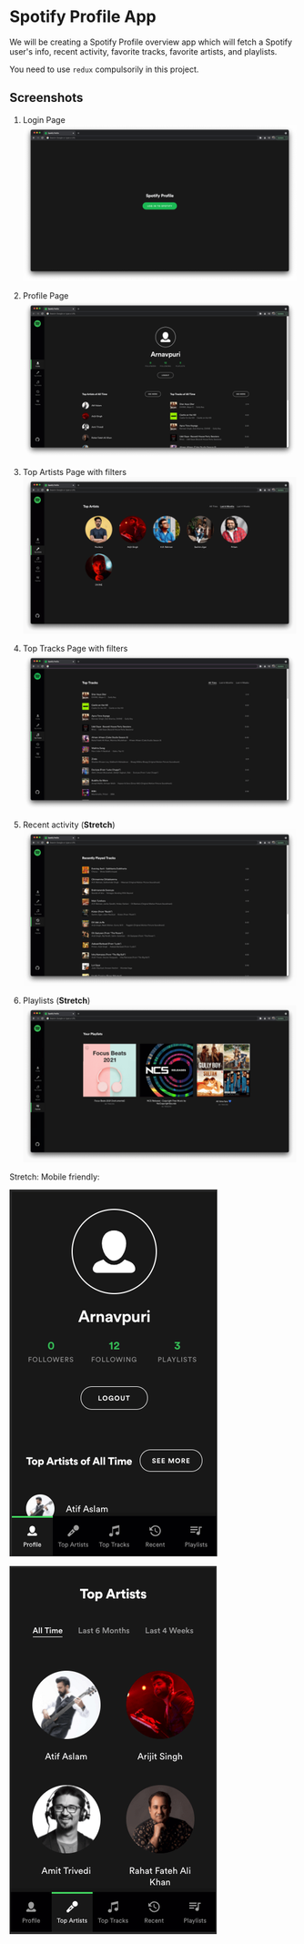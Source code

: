 # Spotify Profile App

We will be creating a Spotify Profile overview app which will fetch a Spotify user's info, recent activity, favorite tracks, favorite artists, and playlists.

You need to use `redux` compulsorily in this project.

## Screenshots
1. Login Page
![](./screenshots/1.png)

2. Profile Page
![](./screenshots/2.png)

3. Top Artists Page with filters
![](./screenshots/3.png)


4. Top Tracks Page with filters
![](./screenshots/4.png)


5. Recent activity (**Stretch**)
![](./screenshots/6.png)

6. Playlists (**Stretch**)
![](./screenshots/5.png)


Stretch: Mobile friendly:

![](./screenshots/mob-1.png)

![](./screenshots/mob-2.png)
